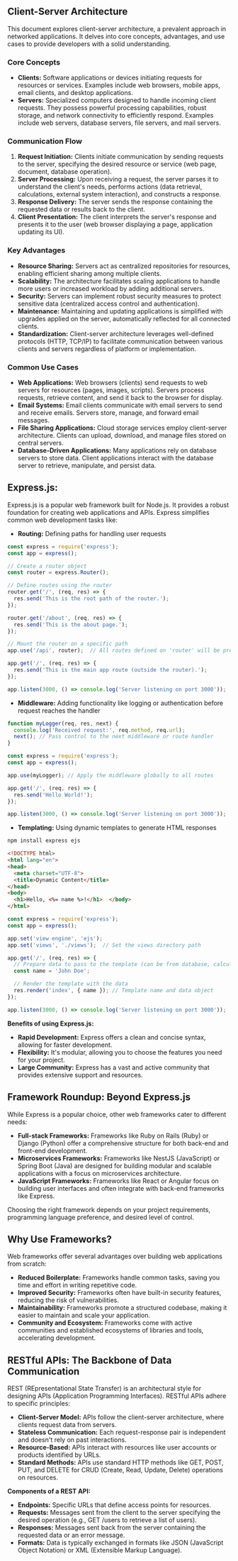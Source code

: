 ## Client-Server Architecture

This document explores client-server architecture, a prevalent approach in networked applications. It delves into core concepts, advantages, and use cases to provide developers with a solid understanding.

### Core Concepts

* **Clients:** Software applications or devices initiating requests for resources or services. Examples include web browsers, mobile apps, email clients, and desktop applications.
* **Servers:** Specialized computers designed to handle incoming client requests. They possess powerful processing capabilities, robust storage, and network connectivity to efficiently respond. Examples include web servers, database servers, file servers, and mail servers.

### Communication Flow

1. **Request Initiation:** Clients initiate communication by sending requests to the server, specifying the desired resource or service (web page, document, database operation).
2. **Server Processing:** Upon receiving a request, the server parses it to understand the client's needs, performs actions (data retrieval, calculations, external system interaction), and constructs a response.
3. **Response Delivery:** The server sends the response containing the requested data or results back to the client.
4. **Client Presentation:** The client interprets the server's response and presents it to the user (web browser displaying a page, application updating its UI).

### Key Advantages

* **Resource Sharing:** Servers act as centralized repositories for resources, enabling efficient sharing among multiple clients.
* **Scalability:** The architecture facilitates scaling applications to handle more users or increased workload by adding additional servers.
* **Security:** Servers can implement robust security measures to protect sensitive data (centralized access control and authentication).
* **Maintenance:** Maintaining and updating applications is simplified with upgrades applied on the server, automatically reflected for all connected clients.
* **Standardization:** Client-server architecture leverages well-defined protocols (HTTP, TCP/IP) to facilitate communication between various clients and servers regardless of platform or implementation.

### Common Use Cases

* **Web Applications:** Web browsers (clients) send requests to web servers for resources (pages, images, scripts). Servers process requests, retrieve content, and send it back to the browser for display.
* **Email Systems:** Email clients communicate with email servers to send and receive emails. Servers store, manage, and forward email messages.
* **File Sharing Applications:** Cloud storage services employ client-server architecture. Clients can upload, download, and manage files stored on central servers.
* **Database-Driven Applications:** Many applications rely on database servers to store data. Client applications interact with the database server to retrieve, manipulate, and persist data.

## Express.js:

Express.js is a popular web framework built for Node.js. It provides a robust foundation for creating web applications and APIs.  Express simplifies common web development tasks like:

* **Routing:**  Defining paths for handling user requests
```js
const express = require('express');
const app = express();

// Create a router object
const router = express.Router();

// Define routes using the router
router.get('/', (req, res) => {
  res.send('This is the root path of the router.');
});

router.get('/about', (req, res) => {
  res.send('This is the about page.');
});

// Mount the router on a specific path
app.use('/api', router);  // All routes defined on 'router' will be prefixed with '/api'

app.get('/', (req, res) => {
  res.send('This is the main app route (outside the router).');
});

app.listen(3000, () => console.log('Server listening on port 3000'));

```
* **Middleware:**  Adding functionality like logging or authentication before request reaches the handler
```js
function myLogger(req, res, next) {
  console.log('Received request:', req.method, req.url);
  next(); // Pass control to the next middleware or route handler
}

const express = require('express');
const app = express();

app.use(myLogger); // Apply the middleware globally to all routes

app.get('/', (req, res) => {
  res.send('Hello World!');
});

app.listen(3000, () => console.log('Server listening on port 3000'));
```
* **Templating:**  Using dynamic templates to generate HTML responses
```bash
npm install express ejs
```
```html
<!DOCTYPE html>
<html lang="en">
<head>
  <meta charset="UTF-8">
  <title>Dynamic Content</title>
</head>
<body>
  <h1>Hello, <%= name %>!</h1>  </body>
</html>

```
```js
const express = require('express');
const app = express();

app.set('view engine', 'ejs');
app.set('views', './views');  // Set the views directory path

app.get('/', (req, res) => {
  // Prepare data to pass to the template (can be from database, calculations, etc.)
  const name = 'John Doe';

  // Render the template with the data
  res.render('index', { name }); // Template name and data object
});

app.listen(3000, () => console.log('Server listening on port 3000'));
```

**Benefits of using Express.js:**

* **Rapid Development:** Express offers a clean and concise syntax, allowing for faster development.
* **Flexibility:** It's modular, allowing you to choose the features you need for your project.
* **Large Community:** Express has a vast and active community that provides extensive support and resources.


## Framework Roundup: Beyond Express.js

While Express is a popular choice, other web frameworks cater to different needs:

* **Full-stack Frameworks:** Frameworks like Ruby on Rails (Ruby) or Django (Python) offer a comprehensive structure for both back-end and front-end development.
* **Microservices Frameworks:** Frameworks like NestJS (JavaScript) or Spring Boot (Java) are designed for building modular and scalable applications with a focus on microservices architecture.
* **JavaScript Frameworks:** Frameworks like React or Angular focus on building user interfaces and often integrate with back-end frameworks like Express.

Choosing the right framework depends on your project requirements, programming language preference, and desired level of control.


## Why Use Frameworks?

Web frameworks offer several advantages over building web applications from scratch:

* **Reduced Boilerplate:** Frameworks handle common tasks, saving you time and effort in writing repetitive code.
* **Improved Security:** Frameworks often have built-in security features, reducing the risk of vulnerabilities.
* **Maintainability:** Frameworks promote a structured codebase, making it easier to maintain and scale your application.
* **Community and Ecosystem:** Frameworks come with active communities and established ecosystems of libraries and tools, accelerating development.


##  RESTful APIs:  The Backbone of Data Communication

REST (REpresentational State Transfer) is an architectural style for designing APIs (Application Programming Interfaces).  RESTful APIs adhere to specific principles:

* **Client-Server Model:**  APIs follow the client-server architecture, where clients request data from servers.
* **Stateless Communication:** Each request-response pair is independent and doesn't rely on past interactions.
* **Resource-Based:**  APIs interact with resources like user accounts or products identified by URLs.
* **Standard Methods:**  APIs use standard HTTP methods like GET, POST, PUT, and DELETE for CRUD (Create, Read, Update, Delete) operations on resources.

**Components of a REST API:**

* **Endpoints:**  Specific URLs that define access points for resources.
* **Requests:**  Messages sent from the client to the server specifying the desired operation (e.g., GET /users to retrieve a list of users).
* **Responses:**  Messages sent back from the server containing the requested data or an error message.
* **Formats:**  Data is typically exchanged in formats like JSON (JavaScript Object Notation) or XML (Extensible Markup Language).


